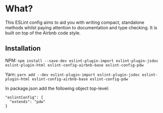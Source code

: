 # What?
This ESLint config aims to aid you with writing compact, standalone methods whilst paying attention to documentation and type checking. It is built on top of the Airbnb code style.


## Installation

NPM: `npm install --save-dev eslint-plugin-import eslint-plugin-jsdoc eslint-plugin-html eslint-config-airbnb-base eslint-config-pdw`

Yarn: `yarn add --dev eslint-plugin-import eslint-plugin-jsdoc eslint-plugin-html eslint-config-airbnb-base eslint-config-pdw`

In package.json add the following object top-level:

```
"eslintConfig": {
  "extends": "pdw"
}
```
